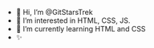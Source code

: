 - 👋 Hi, I’m @GitStarsTrek
- 👀 I’m interested in HTML, CSS, JS.
- 🌱 I’m currently learning HTML and CSS
- ✨
